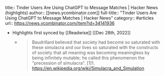 title:: Tinder Users Are Using ChatGPT to Message Matches | Hacker News (highlights)
author:: [[news.ycombinator.com]]
full-title:: "Tinder Users Are Using ChatGPT to Message Matches | Hacker News"
category:: #articles
url:: https://news.ycombinator.com/item?id=34141936

- Highlights first synced by [[Readwise]] [[Dec 28th, 2022]]
	- > Baudrillard believed that society had become so saturated with these simulacra and our lives so saturated with the constructs of society that all meaning was becoming meaningless by being infinitely mutable; he called this phenomenon the "precession of simulacra". [1]1. https://en.wikipedia.org/wiki/Simulacra_and_Simulation